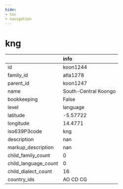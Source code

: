 ```yaml
---
hide:
- toc
- navigation
---
```

# kng
|                      | info                 |
|:---------------------|:---------------------|
| id                   | koon1244             |
| family_id            | atla1278             |
| parent_id            | koon1247             |
| name                 | South-Central Koongo |
| bookkeeping          | False                |
| level                | language             |
| latitude             | -5.57722             |
| longitude            | 14.4771              |
| iso639P3code         | kng                  |
| description          | nan                  |
| markup_description   | nan                  |
| child_family_count   | 0                    |
| child_language_count | 0                    |
| child_dialect_count  | 16                   |
| country_ids          | AO CD CG             |